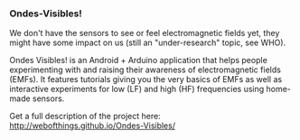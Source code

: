 ### Ondes-Visibles!


We don't have the sensors to see or feel electromagnetic fields yet, they might have some impact on us (still an "under-research" topic, see WHO). 

Ondes Visibles! is an Android + Arduino application that helps people experimenting with and raising their awareness of electromagnetic fields (EMFs). It features tutorials giving you the very basics of EMFs as well as interactive experiments for low (LF) and high (HF) frequencies using home-made sensors.

Get a full description of the project here: http://webofthings.github.io/Ondes-Visibles/
